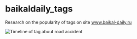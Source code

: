 # baikaldaily_tags
Research on the popularity of tags on site www.baikal-daily.ru

![Timeline of tag about road accident](https://github.com/zqiaohe/smi_tags/blob/main/%D0%94%D0%A2%D0%9F.png?raw=true)
